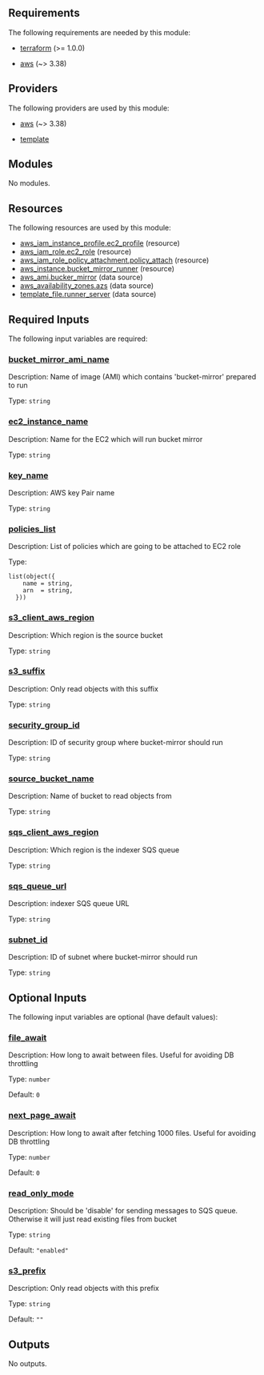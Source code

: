 <!-- BEGIN_TF_DOCS -->
## Requirements

The following requirements are needed by this module:

- <a name="requirement_terraform"></a> [terraform](#requirement\_terraform) (>= 1.0.0)

- <a name="requirement_aws"></a> [aws](#requirement\_aws) (~> 3.38)

## Providers

The following providers are used by this module:

- <a name="provider_aws"></a> [aws](#provider\_aws) (~> 3.38)

- <a name="provider_template"></a> [template](#provider\_template)

## Modules

No modules.

## Resources

The following resources are used by this module:

- [aws_iam_instance_profile.ec2_profile](https://registry.terraform.io/providers/hashicorp/aws/latest/docs/resources/iam_instance_profile) (resource)
- [aws_iam_role.ec2_role](https://registry.terraform.io/providers/hashicorp/aws/latest/docs/resources/iam_role) (resource)
- [aws_iam_role_policy_attachment.policy_attach](https://registry.terraform.io/providers/hashicorp/aws/latest/docs/resources/iam_role_policy_attachment) (resource)
- [aws_instance.bucket_mirror_runner](https://registry.terraform.io/providers/hashicorp/aws/latest/docs/resources/instance) (resource)
- [aws_ami.bucker_mirror](https://registry.terraform.io/providers/hashicorp/aws/latest/docs/data-sources/ami) (data source)
- [aws_availability_zones.azs](https://registry.terraform.io/providers/hashicorp/aws/latest/docs/data-sources/availability_zones) (data source)
- [template_file.runner_server](https://registry.terraform.io/providers/hashicorp/template/latest/docs/data-sources/file) (data source)

## Required Inputs

The following input variables are required:

### <a name="input_bucket_mirror_ami_name"></a> [bucket\_mirror\_ami\_name](#input\_bucket\_mirror\_ami\_name)

Description: Name of image (AMI) which contains 'bucket-mirror' prepared to run

Type: `string`

### <a name="input_ec2_instance_name"></a> [ec2\_instance\_name](#input\_ec2\_instance\_name)

Description: Name for the EC2 which will run bucket mirror

Type: `string`

### <a name="input_key_name"></a> [key\_name](#input\_key\_name)

Description: AWS key Pair name

Type: `string`

### <a name="input_policies_list"></a> [policies\_list](#input\_policies\_list)

Description: List of policies which are going to be attached to EC2 role

Type:

```hcl
list(object({
    name = string,
    arn  = string,
  }))
```

### <a name="input_s3_client_aws_region"></a> [s3\_client\_aws\_region](#input\_s3\_client\_aws\_region)

Description: Which region is the source bucket

Type: `string`

### <a name="input_s3_suffix"></a> [s3\_suffix](#input\_s3\_suffix)

Description: Only read objects with this suffix

Type: `string`

### <a name="input_security_group_id"></a> [security\_group\_id](#input\_security\_group\_id)

Description: ID of security group where bucket-mirror should run

Type: `string`

### <a name="input_source_bucket_name"></a> [source\_bucket\_name](#input\_source\_bucket\_name)

Description: Name of bucket to read objects from

Type: `string`

### <a name="input_sqs_client_aws_region"></a> [sqs\_client\_aws\_region](#input\_sqs\_client\_aws\_region)

Description: Which region is the indexer SQS queue

Type: `string`

### <a name="input_sqs_queue_url"></a> [sqs\_queue\_url](#input\_sqs\_queue\_url)

Description: indexer SQS queue URL

Type: `string`

### <a name="input_subnet_id"></a> [subnet\_id](#input\_subnet\_id)

Description: ID of subnet where bucket-mirror should run

Type: `string`

## Optional Inputs

The following input variables are optional (have default values):

### <a name="input_file_await"></a> [file\_await](#input\_file\_await)

Description: How long to await between files. Useful for avoiding DB throttling

Type: `number`

Default: `0`

### <a name="input_next_page_await"></a> [next\_page\_await](#input\_next\_page\_await)

Description: How long to await after fetching 1000 files. Useful for avoiding DB throttling

Type: `number`

Default: `0`

### <a name="input_read_only_mode"></a> [read\_only\_mode](#input\_read\_only\_mode)

Description: Should be 'disable' for sending messages to SQS queue. Otherwise it will just read existing files from bucket

Type: `string`

Default: `"enabled"`

### <a name="input_s3_prefix"></a> [s3\_prefix](#input\_s3\_prefix)

Description: Only read objects with this prefix

Type: `string`

Default: `""`

## Outputs

No outputs.
<!-- END_TF_DOCS -->